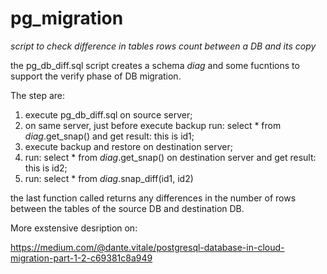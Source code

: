 # pg_migration
*script to check difference in tables rows count between a DB and its copy* 

the pg_db_diff.sql script creates a schema _diag_ and some fucntions to support the verify phase of DB migration.

The step are:

1. execute pg_db_diff.sql on source server;
2. on same server, just before execute backup run: select * from  _diag_.get_snap() and get result: this is id1;
3. execute backup and restore on destination server;
4. run: select * from  _diag_.get_snap() on destination server and get result: this is id2;
5. run: select * from  _diag_.snap_diff(id1, id2)

the last function called returns any differences in the number of rows between the tables of the source DB and destination DB.

More exstensive desription on:

https://medium.com/@dante.vitale/postgresql-database-in-cloud-migration-part-1-2-c69381c8a949



